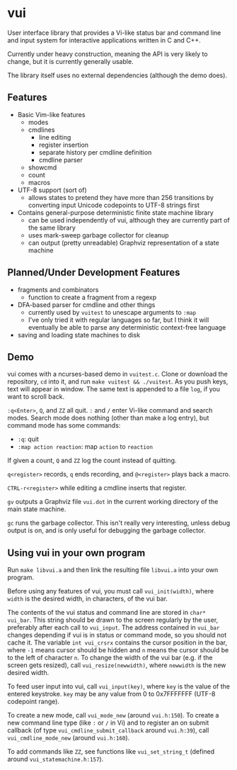 # vui

User interface library that provides a Vi-like status bar and command line and input system for interactive applications written in C and C++.

Currently under heavy construction, meaning the API is very likely to change, but it is currently generally usable.  

The library itself uses no external dependencies (although the demo does).

## Features

* Basic Vim-like features
  * modes
  * cmdlines
    * line editing
    * register insertion
    * separate history per cmdline definition
    * cmdline parser
  * showcmd
  * count
  * macros
* UTF-8 support (sort of)
  * allows states to pretend they have more than 256 transitions by converting input Unicode codepoints to UTF-8 strings first
* Contains general-purpose deterministic finite state machine library
  * can be used independently of vui, although they are currently part of the same library
  * uses mark-sweep garbage collector for cleanup
  * can output (pretty unreadable) Graphviz representation of a state machine

## Planned/Under Development Features

* fragments and combinators
  * function to create a fragment from a regexp
* DFA-based parser for cmdline and other things
  * currently used by `vuitest` to unescape arguments to `:map`
  * I've only tried it with regular languages so far, but I think it will eventually be able to parse any deterministic context-free language
* saving and loading state machines to disk


## Demo
vui comes with a ncurses-based demo in `vuitest.c`.  Clone or download the repository, `cd` into it, and run `make vuitest && ./vuitest`. As you push keys, text will appear in window.  The same text is appended to a file `log`, if you want to scroll back.  

`:q<Enter>`, `Q`, and `ZZ` all quit.  `:` and `/` enter Vi-like command and search modes.  Search mode does nothing (other than make a log entry), but command mode has some commands:
* `:q`: quit
* `:map action reaction`: map `action` to `reaction`

If given a count, `Q` and `ZZ` log the count instead of quitting.

`q<register>` records, `q` ends recording, and `@<register>` plays back a macro.

`CTRL-r<register>` while editing a cmdline inserts that register.

`gv` outputs a Graphviz file `vui.dot` in the current working directory of the main state machine.

`gc` runs the garbage collector.  This isn't really very interesting, unless debug output is on, and is only useful for debugging the garbage collector.

## Using vui in your own program
Run `make libvui.a` and then link the resulting file `libvui.a` into your own program.

Before using any features of vui, you must call `vui_init(width)`, where `width` is the desired width, in characters, of the vui bar.  

The contents of the vui status and command line are stored in `char* vui_bar`.  This string should be drawn to the screen regularly by the user, preferably after each call to `vui_input`.  The address contained in `vui_bar` changes depending if vui is in status or command mode, so you should not cache it.  The variable `int vui_crsrx` contains the cursor position in the bar, where `-1` means cursor should be hidden and `n` means the cursor should be to the left of character `n`.  To change the width of the vui bar (e.g. if the screen gets resized), call `vui_resize(newwidth)`, where `newwidth` is the new desired width.  

To feed user input into vui, call `vui_input(key)`, where `key` is the value of the entered keystroke.  `key` may be any value from 0 to 0x7FFFFFFF (UTF-8 codepoint range).  

To create a new mode, call `vui_mode_new` (around `vui.h:150`).  To create a new command line type (like `:` or `/` in Vi) and to register an on submit callback (of type `vui_cmdline_submit_callback` around `vui.h:39`), call `vui_cmdline_mode_new` (around `vui.h:160`).

To add commands like `ZZ`, see functions like `vui_set_string_t` (defined around `vui_statemachine.h:157`).  

